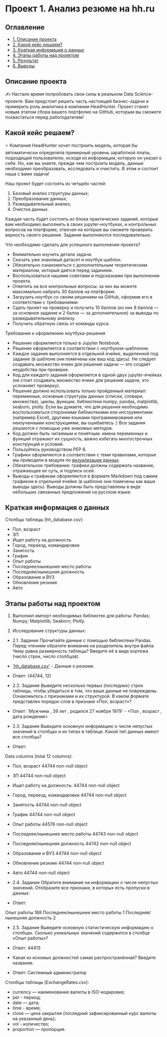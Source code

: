 
# Проект 1. Анализ резюме на hh.ru

## Оглавление

* [1. Описание проекта](https://github.com/SerG8S/sf_data_science/blob/main/project_visualisation/readme.md#Описание-проекта)
* [2. Какой кейс решаем?](https://github.com/SerG8S/sf_data_science/blob/main/project_visualisation/readme.md#Какой-кейс-решаем)
* [3. Краткая информация о данных](https://github.com/SerG8S/sf_data_science/blob/main/project_visualisation/readme.md#Краткая-информация-о-данных)
* [4. Этапы работы над проектом](https://github.com/SerG8S/sf_data_science/blob/main/project_visualisation/readme.md#Этапы-работы-над-проектом)
* [5. Результат](https://github.com/SerG8S/sf_data_science/blob/main/project_visualisation/readme.md#Результат)
* [6. Выводы](https://github.com/SerG8S/sf_data_science/blob/main/project_visualisation/readme.md#Выводы)

## Описание проекта

✍ Настало время попробовать свои силы в реальном Data Science-проекте. Вам предстоит решить часть настоящей бизнес-задачи и примерить роль аналитика в компании HeadHunter. Проект станет новым этапом сбора вашего портфолио на GitHub, которым вы сможете похвастаться перед работодателем!

## Какой кейс решаем?

⭐ Компания HeadHunter хочет построить модель, которая бы автоматически определяла примерный уровень заработной платы, подходящей пользователю, исходя из информации, которую он указал о себе. Но, как вы знаете, прежде чем построить модель, данные необходимо преобразовать, исследовать и очистить. В этом и состоит наша с вами задача!

Наш проект будет состоять из четырёх частей:

1. Базовый анализ структуры данных;
2. Преобразование данных;
3. Разведывательный анализ;
4. Очистка данных.

Каждая часть будет состоять из блока практических заданий, которые вам необходимо выполнить в своих jupyter-ноутбуках, и контрольных вопросов на платформе, отвечая на которые вы сможете проверить верность своего решения. Задания выполняются последовательно.

Что необходимо сделать для успешного выполнения проекта?

- Внимательно изучить детали задачи.
- Скачать уже знакомый датасет и ноутбук-шаблон.
- Обязательно ознакомиться с дополнительным теоретическим материалом, который даётся перед заданием.
- Воспользоваться нашими советами и подсказками при выполнении проекта.
- Ответить на все контрольные вопросы: за них вы можете максимально набрать 30 баллов на платформе.
- Загрузить ноутбук со своим решением на GitHub, оформив его в соответствии с требованиями.
- Сдать проект на проверку и получить 10 баллов (из них 8 баллов — за основное задание и 2 балла — за дополнительное) за выводы по разведывательному анализу.
- Получить обратную связь от команды курса.

Требования к оформлению ноутбука-решения

- Решение оформляется только в Jupyter Notebook.
- Решение оформляется в соответствии с ноутбуком-шаблоном.
- Каждое задание выполняется в отдельной ячейке, выделенной под задание (в шаблоне они помечены как ваш код здесь). Не следует создавать множество ячеек для решения задачи — это создаёт неудобства при проверке.
- Код для каждого задания оформляется в одной-двух jupyter-ячейках (не стоит создавать множество ячеек для решения задачи, это усложняет проверку).
- Решение должно использовать только пройденный материал: переменные, основные структуры данных (списки, словари, множества), циклы, функции, библиотеки numpy, pandas, matplotlib, seaborn, plotly. Если вы думаете, что для решения необходимо воспользоваться сторонними библиотеками или инструментами (например Excel), другими языками программирования или неизученными конструкциями, вы ошибаетесь :) Все задания решаются с помощью уже знакомых методов.
- Код должен быть читаемым и понятным: имена переменных и функций отражают их сущность, важно избегать многострочных конструкций и условий.
- Пользуйтесь руководством PEP 8.
- Графики оформляются в соответствии с теми правилами, которые мы приводили в модуле по 
[визуализации данных](https://github.com/SerG8S/sf_data_science/blob/main/project_visualisation/readme.md#Какой-кейс-решаем).
- Обязательное требование: графики должны содержать название, отражающее их суть, и подписи осей.
- Выводы к графикам оформляются в формате Markdown под самим графиком в отдельной ячейке (в шаблоне они помечены как ваши выводы здесь). Выводы должны быть представлены в виде небольших связанных предложений на русском языке.

## Краткая информация о данных

Столбцы таблицы (hh_database.csv):

- Пол, возраст
- ЗП
- Ищет работу на должность
- Город, переезд, командировки
- Занятость
- График
- Опыт работы
- Последнее/нынешнее место работы
- Последняя/нынешняя должность
- Образование и ВУЗ
- Обновление резюме
- Авто

## Этапы работы над проектом

1. Выполнил импорт необходимых библиотек для работы:
Pandas;
Numpy;
Matplotlib;
Seaborn;
Plotly.

2. Исследование структуры данных: 

- 2.1. Задание
Прочитайте данные с помощью библиотеки Pandas. Перед чтением обратите внимание на разделитель внутри файла.
Чему равна размерность таблицы? Введите её в виде кортежа (число строк, число столбцов).

- ['hh_database.csv'](https://disk.yandex.ru/d/jiimXti754OpyA) - Данные о резюме.

- Ответ: (44744, 12)

- 2.2. Задание
Выведите несколько первых (последних) строк таблицы, чтобы убедиться в том, что ваши данные не повреждены. Ознакомьтесь с признаками и их структурой. В каком формате представлен порядок слов в признаке «Пол, возраст»?

- Ответ: 'Мужчина ,  39 лет , родился 27 ноября 1979' - <Пол , возраст , дата рождения>

- 2.3. Задание
Выведите основную информацию о числе непустых значений в столбцах и их типах в таблице. Какой тип данных имеют все столбцы?

- Ответ:

Data columns (total 12 columns):

- Пол, возраст                     44744 non-null  object
- ЗП                               44744 non-null  object
- Ищет работу на должность:        44744 non-null  object
- Город, переезд, командировки     44744 non-null  object
- Занятость                        44744 non-null  object
- График                           44744 non-null  object
- Опыт работы                      44576 non-null  object
- Последнее/нынешнее место работы  44743 non-null  object
- Последняя/нынешняя должность     44742 non-null  object
- Образование и ВУЗ                44744 non-null  object
- Обновление резюме                44744 non-null  object
- Авто                             44744 non-null  object

- 2.4. Задание
Обратите внимание на информацию о числе непустых значений.
Отобразите все признаки, в которых есть пропуски в данных:

- Ответ:

Опыт работы                        168
Последнее/нынешнее место работы      1
Последняя/нынешняя должность         2

- 2.5. Задание
Выведите основную статистическую информацию о столбцах.
Сколько уникальных значений содержится в столбце «Опыт работы»?

- Ответ: 44413

- Какая из искомых должностей самая распространённая? Введите название.

- Ответ: Системный администратор










Столбцы таблицы (ExchangeRates.csv):

- currency — наименование валюты в ISO-кодировке;
- per - период;
- date — дата;
- time - время;
- close — цена закрытия (последний зафиксированный курс валюты на указанный день);
- vol - количество;
- proportion — пропорция.
